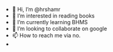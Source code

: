 - 👋 Hi, I’m @hrshamr
- 👀 I’m interested in reading books
- 🌱 I’m currently learning BHMS
- 💞️ I’m looking to collaborate on google
- 📫 How to reach me via no.
- 

<!---
hrshamr/hrshamr is a ✨ special ✨ repository because its `README.md` (this file) appears on your GitHub profile.
You can click the Preview link to take a look at your changes.
--->
